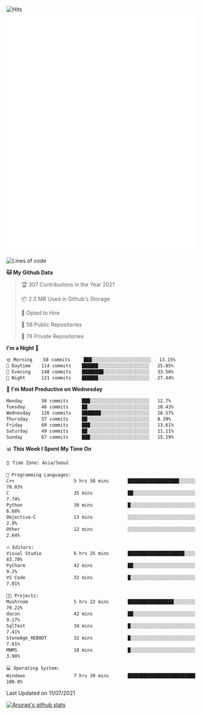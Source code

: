 ![Hits](https://hits.seeyoufarm.com/api/count/incr/badge.svg?url=https%3A%2F%2Fgithub.com%2Fkokose1234&count_bg=%2379C83D&title_bg=%23555555&icon=apple.svg&icon_color=%23E7E7E7&title=hits&edge_flat=false)
<br/>
![Metrics](https://github.com/kokose1234/kokose1234/blob/main/github-metrics.svg)

<!--START_SECTION:waka-->
![Lines of code](https://img.shields.io/badge/From%20Hello%20World%20I%27ve%20Written-13.1%20million%20lines%20of%20code-blue)

**🐱 My Github Data** 

> 🏆 307 Contributions in the Year 2021
 > 
> 📦 2.3 MB Used in Github's Storage 
 > 
> 💼 Opted to Hire
 > 
> 📜 58 Public Repositories 
 > 
> 🔑 78 Private Repositories  
 > 
**I'm a Night 🦉** 

```text
🌞 Morning    58 commits     ███░░░░░░░░░░░░░░░░░░░░░░   13.15% 
🌆 Daytime    114 commits    ██████░░░░░░░░░░░░░░░░░░░   25.85% 
🌃 Evening    148 commits    ████████░░░░░░░░░░░░░░░░░   33.56% 
🌙 Night      121 commits    ██████░░░░░░░░░░░░░░░░░░░   27.44%

```
📅 **I'm Most Productive on Wednesday** 

```text
Monday       56 commits     ███░░░░░░░░░░░░░░░░░░░░░░   12.7% 
Tuesday      46 commits     ██░░░░░░░░░░░░░░░░░░░░░░░   10.43% 
Wednesday    126 commits    ███████░░░░░░░░░░░░░░░░░░   28.57% 
Thursday     37 commits     ██░░░░░░░░░░░░░░░░░░░░░░░   8.39% 
Friday       60 commits     ███░░░░░░░░░░░░░░░░░░░░░░   13.61% 
Saturday     49 commits     ██░░░░░░░░░░░░░░░░░░░░░░░   11.11% 
Sunday       67 commits     ███░░░░░░░░░░░░░░░░░░░░░░   15.19%

```


📊 **This Week I Spent My Time On** 

```text
⌚︎ Time Zone: Asia/Seoul

💬 Programming Languages: 
C++                      5 hrs 58 mins       ███████████████████░░░░░░   78.03% 
C                        35 mins             ██░░░░░░░░░░░░░░░░░░░░░░░   7.74% 
Python                   30 mins             █░░░░░░░░░░░░░░░░░░░░░░░░   6.68% 
Objective-C              13 mins             ░░░░░░░░░░░░░░░░░░░░░░░░░   2.9% 
Other                    12 mins             ░░░░░░░░░░░░░░░░░░░░░░░░░   2.64%

🔥 Editors: 
Visual Studio            6 hrs 25 mins       █████████████████████░░░░   83.78% 
PyCharm                  42 mins             ██░░░░░░░░░░░░░░░░░░░░░░░   9.2% 
VS Code                  32 mins             █░░░░░░░░░░░░░░░░░░░░░░░░   7.01%

🐱‍💻 Projects: 
Mushroom                 5 hrs 22 mins       █████████████████░░░░░░░░   70.22% 
dacon                    42 mins             ██░░░░░░░░░░░░░░░░░░░░░░░   9.17% 
SqlTest                  34 mins             █░░░░░░░░░░░░░░░░░░░░░░░░   7.41% 
StoneAge_REBOOT          32 mins             █░░░░░░░░░░░░░░░░░░░░░░░░   7.01% 
MNMS                     18 mins             █░░░░░░░░░░░░░░░░░░░░░░░░   3.98%

💻 Operating System: 
Windows                  7 hrs 39 mins       █████████████████████████   100.0%

```


 Last Updated on 11/07/2021
<!--END_SECTION:waka-->

[![Anurag's github stats](https://github-readme-stats.vercel.app/api?username=kokose1234&theme=dracula)](https://github.com/anuraghazra/github-readme-stats)



	
